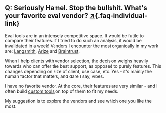 ## Q: Seriously Hamel.  Stop the bullshit.  What's your favorite eval vendor? [↗](/blog/posts/evals-faq/seriously-hamel-stop-the-bullshit-whats-your-favorite-eval-vendor.html){.faq-individual-link}

Eval tools are in an intensely competitive space.  It would be futile to compare their features.  If I tried to do such an analysis, it would be invalidated in a week!  Vendors I encounter the most organically in my work are: [Langsmith](https://www.langchain.com/langsmith), [Arize](https://arize.com/) and [Braintrust](https://www.braintrust.dev/).

When I help clients with vendor selection, the decision weighs heavily towards who can offer the best support, as opposed to purely features.  This changes depending on size of client, use case, etc. Yes - it's mainly the human factor that matters, and dare I say, vibes.

I have no favorite vendor.  At the core, their features are very similar - and I often build [custom tools](https://hamel.dev/blog/posts/evals/#q-should-i-build-a-custom-annotation-tool-or-use-something-off-the-shelf) on top of them to fit my needs. 

My suggestion is to explore the vendors and see which one you like the most.